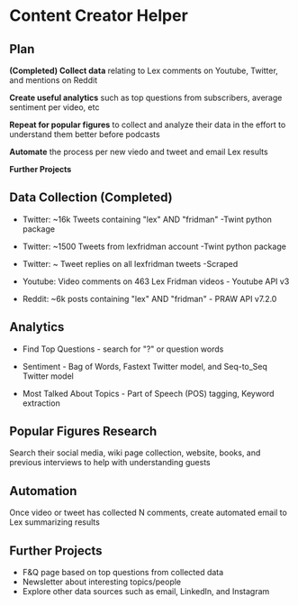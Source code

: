 # Content Creator Helper
## Plan
**(Completed) Collect data** relating to Lex comments on Youtube, Twitter, and mentions on Reddit

**Create useful analytics** such as top questions from subscribers, average sentiment per video, etc

**Repeat for popular figures** to collect and analyze their data in the effort to understand them better before podcasts

**Automate** the process per new viedo and tweet and email Lex results

**Further Projects** 



## Data Collection (Completed)
- Twitter: ~16k Tweets containing "lex" AND "fridman" -Twint python package

- Twitter: ~1500 Tweets from lexfridman account -Twint python package

- Twitter: ~ Tweet replies on all lexfridman tweets -Scraped

- Youtube: Video comments on 463 Lex Fridman videos - Youtube API v3

- Reddit: ~6k posts containing "lex" AND "fridman" - PRAW API v7.2.0

## Analytics
- Find Top Questions - search for "?" or question words

- Sentiment - Bag of Words, Fastext Twitter model, and Seq-to_Seq Twitter model

- Most Talked About Topics - Part of Speech (POS) tagging, Keyword extraction


## Popular Figures Research
Search their social media, wiki page collection, website, books, and previous interviews to help with understanding guests


## Automation
Once video or tweet has collected N comments, create automated email to Lex summarizing results



## Further Projects
- F&Q page based on top questions from collected data
- Newsletter about interesting topics/people
- Explore other data sources such as email, LinkedIn, and Instagram




